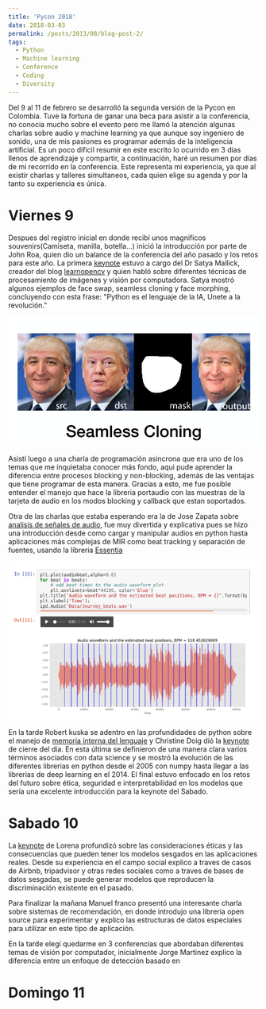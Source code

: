 ```yaml
---
title: 'Pycon 2018'
date: 2018-03-03
permalink: /posts/2013/08/blog-post-2/
tags:
  - Python
  - Machine learning
  - Conference
  - Coding
  - Diversity
---
```


Del 9 al 11 de febrero se desarrolló la segunda versión de la Pycon en Colombia. Tuve la fortuna de ganar una beca para asistir 
a la conferencia, no conocia mucho sobre el evento pero me llamó la atención algunas charlas sobre audio y machine learning ya que
aunque soy ingeniero de sonido, una de mis pasiones es programar además de la inteligencia artificial. Es un poco dificil resumir
en este escrito lo ocurrido en 3 dias llenos de aprendizaje y compartir, a continuación, haré un resumen por dias de mi recorrido en la conferencia. Este representa mi experiencia, ya que al existir charlas y talleres simultaneos, cada quien elige su agenda y
por la tanto su experiencia es única.

Viernes 9 
======

Despues del registro inicial en donde recibí unos magnificos souvenirs(Camiseta, manilla, botella...) inició la introducción
por parte de John Roa, quien dio un balance de la conferencia del año pasado y los retos para este año. La primera [keynote](http://www.learnopencv.com/wp-content/uploads/2018/02/Satya-Mallick-PyCon-Colombia-Keynote-2018.pdf) estuvo
a cargo del Dr Satya Mallick, creador del blog [learnopencv](http://www.learnopencv.com/)  y quien habló sobre diferentes técnicas de procesamiento de imágenes y visión por computadora. Satya mostró algunos ejemplos de face swap, seamless cloning y
face morphing, concluyendo con esta frase: "Python es el lenguaje de la IA, Unete a la revolución."

![Satya example](/images/satya_example.png)


Asistí luego a una charla de programación asincrona que era uno de los temas que me inquietaba conocer más fondo, aqui pude aprender la diferencia entre procesos blocking y non-blocking, además de las ventajas que tiene programar de esta manera. 
Gracias a esto, me fue posible entender el manejo que hace la libreria portaudio con las muestras de la tarjeta de audio en 
los modos blocking y callback que estan soportados. 


Otra de las charlas que estaba esperando era la de Jose Zapata sobre [analisis de señales de audio](https://github.com/JoseRZapata/Pycon2018Colombia), fue muy divertida y explicativa pues se hizo una introducción desde como cargar y manipular audios en python hasta aplicaciones más complejas de MIR como beat tracking y separación de fuentes, usando la libreria [Essentia](http://essentia.upf.edu/documentation/)

![Bpm example](/images/bpm_example.png)

En la tarde Robert kuska se adentro en las profundidades de python sobre el manejo de [memoria interna del lenguaje](https://docs.google.com/presentation/d/1DYSYqu1bsODQVOAZupdPZ4afYeAuuze0mEGC0b-9bAw/edit#slide=id.p) y Christine Doig dió la [keynote](https://speakerdeck.com/chdoig/pycon-colombia-2018) de cierre del dia. En esta última se definieron de una manera clara
varios términos asociados con data science y se mostró la evolución de las diferentes librerias en python desde el 2005 con numpy hasta llegar a las librerias de deep learning en el 2014. El final estuvo enfocado en los retos del futuro sobre ética, seguridad e interpretabilidad en los modelos que sería una excelente introducción para la keynote del Sabado.


Sabado 10
======

La [keynote](https://docs.google.com/presentation/d/1VJpw_h95B0yfWEJDGn9Hj1qeGRk0b9_TOFqDXOo2pwA/edit#slide=id.g30ecf3654e_0_197) de Lorena profundizó sobre las consideraciones éticas y las consecuencias que pueden tener los modelos sesgados en las aplicaciones reales. Desde su experiencia en el campo social explico a traves de casos de Airbnb, tripadvisor y otras redes
sociales como a traves de bases de datos sesgadas, se puede generar modelos que reproducen la discriminación existente en 
el pasado.






Para finalizar la mañana Manuel franco presentó una interesante charla sobre sistemas de recomendación, en donde introdujo una 
libreria open source para experimentar y explico las estructuras de datos especiales para utilizar en este tipo de aplicación.



En la tarde elegí quedarme en 3 conferencias que abordaban diferentes temas de visión por computador, inicialmente Jorge Martinez
explico la diferencia entre un enfoque de detección basado en 









Domingo 11
======
